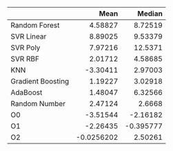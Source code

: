|                   |       Mean |    Median |
|:------------------|-----------:|----------:|
| Random Forest     |  4.58827   |  8.72519  |
| SVR Linear        |  8.89025   |  9.53379  |
| SVR Poly          |  7.97216   | 12.5371   |
| SVR RBF           |  2.01712   |  4.58685  |
| KNN               | -3.30411   |  2.97003  |
| Gradient Boosting |  1.19227   |  3.02918  |
| AdaBoost          |  1.48047   |  6.32566  |
| Random Number     |  2.47124   |  2.6668   |
| O0                | -3.51544   | -2.16182  |
| O1                | -2.26435   | -0.395777 |
| O2                | -0.0256202 |  2.50261  |